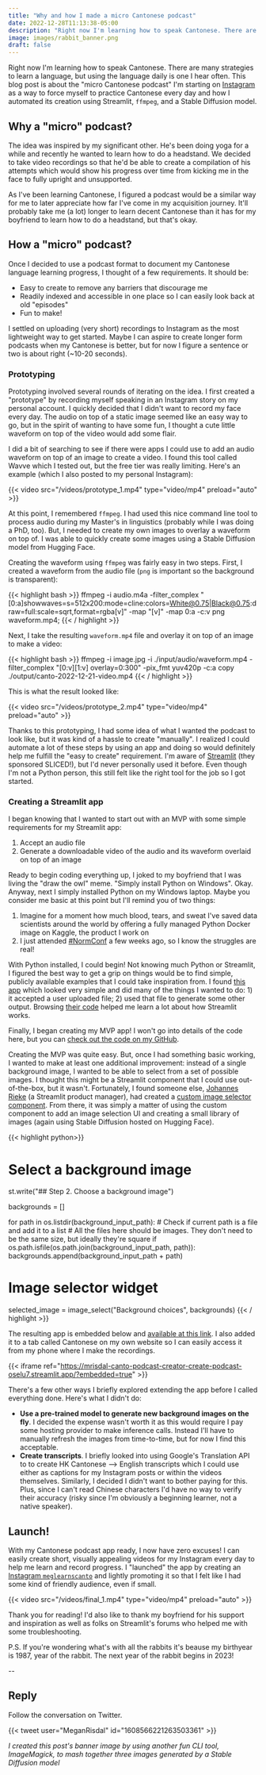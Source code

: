 ```yaml
---
title: "Why and how I made a micro Cantonese podcast"
date: 2022-12-28T11:13:38-05:00
description: "Right now I'm learning how to speak Cantonese. There are many strategies to learn a language, but using the language daily is one I hear often. This blog post is about the 'micro Cantonese podcast' I'm starting as a way to force myself to practice Cantonese every day."
image: images/rabbit_banner.png
draft: false
---
```


Right now I'm learning how to speak Cantonese. There are many strategies to learn a language, but using the language daily is one I hear often. This blog post is about the "micro Cantonese podcast" I'm starting on [Instagram](https://www.instagram.com/meglearnscanto/) as a way to force myself to practice Cantonese every day and how I automated its creation using Streamlit, `ffmpeg`, and a Stable Diffusion model.

## Why a "micro" podcast?

The idea was inspired by my significant other. He's been doing yoga for a while and recently he wanted to learn how to do a headstand. We decided to take video recordings so that he'd be able to create a compilation of his attempts which would show his progress over time from kicking me in the face to fully upright and unsupported.

As I've been learning Cantonese, I figured a podcast would be a similar way for me to later appreciate how far I've come in my acquisition journey. It'll probably take me (a lot) longer to learn decent Cantonese than it has for my boyfriend to learn how to do a headstand, but that's okay.

## How a "micro" podcast?

Once I decided to use a podcast format to document my Cantonese language learning progress, I thought of a few requirements. It should be:

* Easy to create to remove any barriers that discourage me
* Readily indexed and accessible in one place so I can easily look back at old "episodes"
* Fun to make!

I settled on uploading (very short) recordings to Instagram as the most lightweight way to get started. Maybe I can aspire to create longer form podcasts when my Cantonese is better, but for now I figure a sentence or two is about right (~10-20 seconds). 

### Prototyping

Prototyping involved several rounds of iterating on the idea. I first created a "prototype" by recording myself speaking in an Instagram story on my personal account. I quickly decided that I didn't want to record my face every day. The audio on top of a static image seemed like an easy way to go, but in the spirit of wanting to have some fun, I thought a cute little waveform on top of the video would add some flair.

I did a bit of searching to see if there were apps I could use to add an audio waveform on top of an image to create a video. I found this tool called Wavve which I tested out, but the free tier was really limiting. Here's an example (which I also posted to my personal Instagram):

{{< video src="/videos/prototype_1.mp4" type="video/mp4" preload="auto" >}}

At this point, I remembered `ffmpeg`. I had used this nice command line tool to process audio during my Master's in linguistics (probably while I was doing a PhD, too). But, I needed to create my own images to overlay a waveform on top of. I was able to quickly create some images using a Stable Diffusion model from Hugging Face.

Creating the waveform using `ffmpeg` was fairly easy in two steps. First, I created a waveform from the audio file (`png` is important so the background is transparent):

{{< highlight bash >}}
ffmpeg -i audio.m4a -filter_complex "[0:a]showwaves=s=512x200:mode=cline:colors=White@0.75|Black@0.75:draw=full:scale=sqrt,format=rgba[v]" -map "[v]" -map 0:a -c:v png waveform.mp4;
{{< / highlight >}}

Next, I take the resulting `waveform.mp4` file and overlay it on top of an image to make a video:

{{< highlight bash >}}
ffmpeg -i image.jpg -i ./input/audio/waveform.mp4 -filter_complex "[0:v][1:v] overlay=0:300" -pix_fmt yuv420p -c:a copy ./output/canto-2022-12-21-video.mp4
{{< / highlight >}}

This is what the result looked like:

{{< video src="/videos/prototype_2.mp4" type="video/mp4" preload="auto" >}}

Thanks to this prototyping, I had some idea of what I wanted the podcast to look like, but it was kind of a hassle to create "manually". I realized I could automate a lot of these steps by using an app and doing so would definitely help me fulfill the "easy to create" requirement. I'm aware of [Streamlit](https://streamlit.io/) (they sponsored SLICED!), but I'd never personally used it before. Even though I'm not a Python person, this still felt like the right tool for the job so I got started.


### Creating a Streamlit app

I began knowing that I wanted to start out with an MVP with some simple requirements for my Streamlit app:

1. Accept an audio file
2. Generate a downloadable video of the audio and its waveform overlaid on top of an image

Ready to begin coding everything up, I joked to my boyfriend that I was living the "draw the owl" meme. "Simply install Python on Windows". Okay. Anyway, next I simply installed Python on my Windows laptop. Maybe you consider me basic at this point but I'll remind you of two things:

1. Imagine for a moment how much blood, tears, and sweat I've saved data scientists around the world by offering a fully managed Python Docker image on Kaggle, the product I work on
2. I just attended [#NormConf](https://normconf.com/) a few weeks ago, so I know the struggles are real!

With Python installed, I could begin! Not knowing much Python or Streamlit, I figured the best way to get a grip on things would be to find simple, publicly available examples that I could take inspiration from. I found [this app](https://bgremoval.streamlit.app/) which looked very simple and did many of the things I wanted to do: 1) it accepted a user uploaded file; 2) used that file to generate some other output. Browsing [their code](https://github.com/tyler-simons/BackgroundRemoval) helped me learn a lot about how Streamlit works.

Finally, I began creating my MVP app! I won't go into details of the code here, but you can [check out the code on my GitHub](https://github.com/mrisdal/canto-podcast-creator).

Creating the MVP was quite easy. But, once I had something basic working, I wanted to make at least one additional improvement: instead of a single background image, I wanted to be able to select from a set of possible images. I thought this might be a Streamlit component that I could use out-of-the-box, but it wasn't. Fortunately, I found someone else, [Johannes Rieke](https://github.com/jrieke) (a Streamlit product manager), had created a [custom image selector component](https://github.com/jrieke/streamlit-image-select). From there, it was simply a matter of using the custom component to add an image selection UI and creating a small library of images (again using Stable Diffusion hosted on Hugging Face).

{{< highlight python>}}
# Select a background image
st.write("## Step 2. Choose a background image")

backgrounds = []

for path in os.listdir(background_input_path):
    # Check if current path is a file and add it to a list
    # All the files here should be images. They don't need to be the same size, but ideally they're square
    if os.path.isfile(os.path.join(background_input_path, path)):
        backgrounds.append(background_input_path + path)

# Image selector widget
selected_image = image_select("Background choices", backgrounds)
{{< / highlight >}}

The resulting app is embedded below and [available at this link](https://mrisdal-canto-podcast-creator-create-podcast-oselu7.streamlit.app/). I also added it to a tab called Cantonese on my own website so I can easily access it from my phone where I make the recordings. 

{{< iframe ref="https://mrisdal-canto-podcast-creator-create-podcast-oselu7.streamlit.app/?embedded=true" >}}

There's a few other ways I briefly explored extending the app before I called everything done. Here's what I didn't do:

* **Use a pre-trained model to generate new background images on the fly**. I decided the expense wasn't worth it as this would require I pay some hosting provider to make inference calls. Instead I'll have to manually refresh the images from time-to-time, but for now I find this acceptable.
* **Create transcripts**. I briefly looked into using Google's Translation API to to create HK Cantonese --> English transcripts which I could use either as captions for my Instagram posts or within the videos themselves. Similarly, I decided I didn't want to bother paying for this. Plus, since I can't read Chinese characters I'd have no way to verify their accuracy (risky since I'm obviously a beginning learner, not a native speaker).

## Launch!

With my Cantonese podcast app ready, I now have zero excuses! I can easily create short, visually appealing videos for my Instagram every day to help me learn and record progress. I "launched" the app by creating an [Instagram `meglearnscanto`](https://www.instagram.com/meglearnscanto/) and lightly promoting it so that I felt like I had some kind of friendly audience, even if small.

{{< video src="/videos/final_1.mp4" type="video/mp4" preload="auto" >}}

Thank you for reading! I'd also like to thank my boyfriend for his support and inspiration as well as folks on Streamlit's forums who helped me with some troubleshooting.

P.S. If you're wondering what's with all the rabbits it's beause my birthyear is 1987, year of the rabbit. The next year of the rabbit begins in 2023!

-- 

## Reply

Follow the conversation on Twitter.

{{< tweet user="MeganRisdal" id="1608566221263503361" >}}

_I created this post's banner image by using another fun CLI tool, ImageMagick, to mash together three images generated by a Stable Diffusion model_